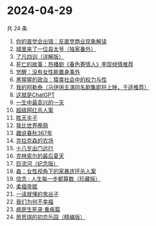 # 2024-04-29

共 24 条

<!-- BEGIN WEREAD -->
<!-- 最后更新时间 2024-04-29 21:01:31 +0800 -->
1. [你的直觉会出错：反直觉商业现象解读](https://weread.qq.com/web/bookDetail/3c832650813ab8c1fg012f67)
1. [城里来了一位县太爷（独家番外）](https://weread.qq.com/web/bookDetail/80332370813ab8c1dg011b1e)
1. [了凡四训（详解版）](https://weread.qq.com/web/bookDetail/e3532ed0718f96e3e355fdc)
1. [死亡的故事：热播剧《春色寄情人》李现倾情推荐](https://weread.qq.com/web/bookDetail/bdb32e80718032d7bdbf5d8)
1. [觉醒：没有女性能置身事外](https://weread.qq.com/web/bookDetail/c6a32210813ab8c07g011e08)
1. [黑猩猩的政治：猿类社会中的权力与性](https://weread.qq.com/web/bookDetail/385320307293e8f538550c2)
1. [我的阿勒泰（马伊琍主演同名剧集即将上映，于适推荐）](https://weread.qq.com/web/bookDetail/6e732140813ab6e60g013caf)
1. [这就是ChatGPT](https://weread.qq.com/web/bookDetail/74332a90813ab86c4g019d98)
1. [一生中最高兴的一天](https://weread.qq.com/web/bookDetail/06232610718048ed062d285)
1. [超级网红杀人案](https://weread.qq.com/web/bookDetail/2fa32850813ab8c09g0123d5)
1. [胜天半子](https://weread.qq.com/web/bookDetail/7cc323f0813ab8a7eg0193ea)
1. [我比世界晚熟](https://weread.qq.com/web/bookDetail/cd6323b0813ab8bfeg019ebe)
1. [趣说春秋367年](https://weread.qq.com/web/bookDetail/a6d328f0813ab8bddg01385f)
1. [克拉克森的农场](https://weread.qq.com/web/bookDetail/c2032d00813ab7a01g0107c8)
1. [十八岁出门远行](https://weread.qq.com/web/bookDetail/23b32ed0813ab8976g017476)
1. [克林索尔的最后夏天](https://weread.qq.com/web/bookDetail/a2f32870716dd8fca2f03e8)
1. [巨流河（纪念版）](https://weread.qq.com/web/bookDetail/ba332610813ab8bc9g0147d4)
1. [姦：女性视角下的家暴连环杀人案](https://weread.qq.com/web/bookDetail/57c32b70813ab8b73g0199a1)
1. [信念 : 人生每一步都算数（珍藏版）](https://weread.qq.com/web/bookDetail/9e1326b0813ab8736g0119ec)
1. [柔福帝姬](https://weread.qq.com/web/bookDetail/95632340813ab8b9fg010827)
1. [一读就懂的鬼谷子](https://weread.qq.com/web/bookDetail/22c32540813ab8bf2g012457)
1. [我们为何不幸福](https://weread.qq.com/web/bookDetail/a9d324e0813ab8bf9g0162c9)
1. [病房生死录·重疾篇](https://weread.qq.com/web/bookDetail/d5c32f70813ab8b7bg011117)
1. [房思琪的初恋乐园（精编版）](https://weread.qq.com/web/bookDetail/cbb3285071eb6d2ecbba023)
<!-- END WEREAD -->